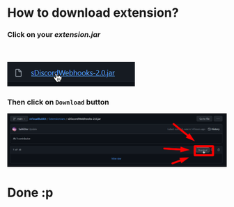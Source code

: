 # How to download extension?

### Click on your _extension.jar_<p><p><br>
![img.png](images/img.png)
### Then click on **`Download`** button
![img_1.png](images/img_1.png)
# Done :p